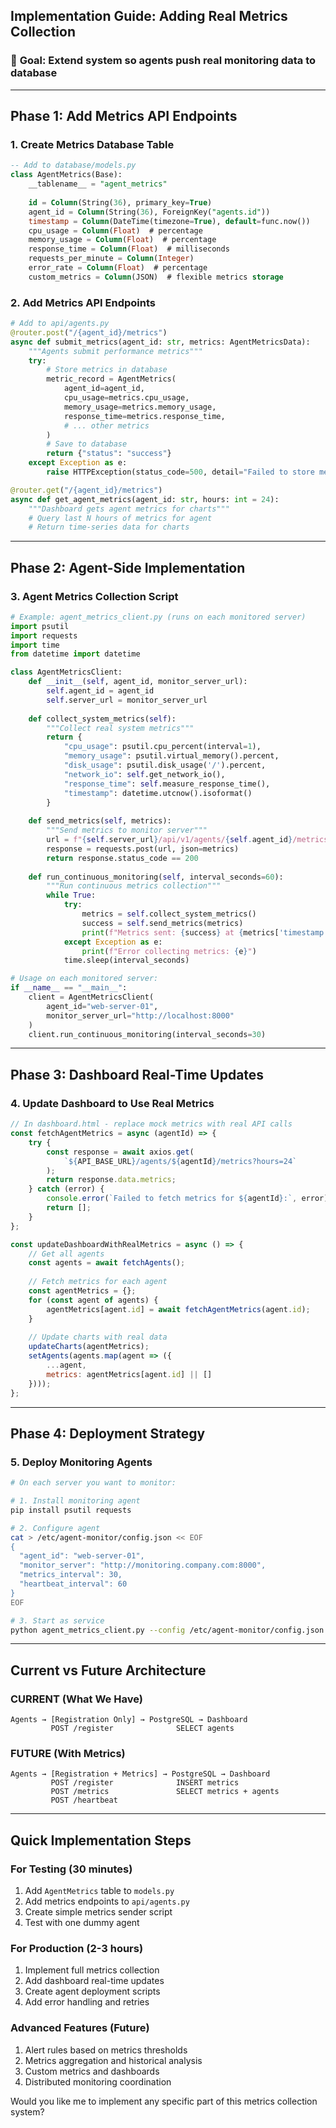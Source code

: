 ## Implementation Guide: Adding Real Metrics Collection

### 🎯 **Goal**: Extend system so agents push real monitoring data to database

---

## **Phase 1: Add Metrics API Endpoints**

### 1. Create Metrics Database Table
```sql
-- Add to database/models.py
class AgentMetrics(Base):
    __tablename__ = "agent_metrics"
    
    id = Column(String(36), primary_key=True)
    agent_id = Column(String(36), ForeignKey("agents.id"))
    timestamp = Column(DateTime(timezone=True), default=func.now())
    cpu_usage = Column(Float)  # percentage
    memory_usage = Column(Float)  # percentage  
    response_time = Column(Float)  # milliseconds
    requests_per_minute = Column(Integer)
    error_rate = Column(Float)  # percentage
    custom_metrics = Column(JSON)  # flexible metrics storage
```

### 2. Add Metrics API Endpoints
```python
# Add to api/agents.py
@router.post("/{agent_id}/metrics")
async def submit_metrics(agent_id: str, metrics: AgentMetricsData):
    """Agents submit performance metrics"""
    try:
        # Store metrics in database
        metric_record = AgentMetrics(
            agent_id=agent_id,
            cpu_usage=metrics.cpu_usage,
            memory_usage=metrics.memory_usage,
            response_time=metrics.response_time,
            # ... other metrics
        )
        # Save to database
        return {"status": "success"}
    except Exception as e:
        raise HTTPException(status_code=500, detail="Failed to store metrics")

@router.get("/{agent_id}/metrics")
async def get_agent_metrics(agent_id: str, hours: int = 24):
    """Dashboard gets agent metrics for charts"""
    # Query last N hours of metrics for agent
    # Return time-series data for charts
```

---

## **Phase 2: Agent-Side Implementation**

### 3. Agent Metrics Collection Script
```python
# Example: agent_metrics_client.py (runs on each monitored server)
import psutil
import requests
import time
from datetime import datetime

class AgentMetricsClient:
    def __init__(self, agent_id, monitor_server_url):
        self.agent_id = agent_id
        self.server_url = monitor_server_url
        
    def collect_system_metrics(self):
        """Collect real system metrics"""
        return {
            "cpu_usage": psutil.cpu_percent(interval=1),
            "memory_usage": psutil.virtual_memory().percent,
            "disk_usage": psutil.disk_usage('/').percent,
            "network_io": self.get_network_io(),
            "response_time": self.measure_response_time(),
            "timestamp": datetime.utcnow().isoformat()
        }
    
    def send_metrics(self, metrics):
        """Send metrics to monitor server"""
        url = f"{self.server_url}/api/v1/agents/{self.agent_id}/metrics"
        response = requests.post(url, json=metrics)
        return response.status_code == 200
    
    def run_continuous_monitoring(self, interval_seconds=60):
        """Run continuous metrics collection"""
        while True:
            try:
                metrics = self.collect_system_metrics()
                success = self.send_metrics(metrics)
                print(f"Metrics sent: {success} at {metrics['timestamp']}")
            except Exception as e:
                print(f"Error collecting metrics: {e}")
            time.sleep(interval_seconds)

# Usage on each monitored server:
if __name__ == "__main__":
    client = AgentMetricsClient(
        agent_id="web-server-01",
        monitor_server_url="http://localhost:8000"
    )
    client.run_continuous_monitoring(interval_seconds=30)
```

---

## **Phase 3: Dashboard Real-Time Updates**

### 4. Update Dashboard to Use Real Metrics
```javascript
// In dashboard.html - replace mock metrics with real API calls
const fetchAgentMetrics = async (agentId) => {
    try {
        const response = await axios.get(
            `${API_BASE_URL}/agents/${agentId}/metrics?hours=24`
        );
        return response.data.metrics;
    } catch (error) {
        console.error(`Failed to fetch metrics for ${agentId}:`, error);
        return [];
    }
};

const updateDashboardWithRealMetrics = async () => {
    // Get all agents
    const agents = await fetchAgents();
    
    // Fetch metrics for each agent
    const agentMetrics = {};
    for (const agent of agents) {
        agentMetrics[agent.id] = await fetchAgentMetrics(agent.id);
    }
    
    // Update charts with real data
    updateCharts(agentMetrics);
    setAgents(agents.map(agent => ({
        ...agent,
        metrics: agentMetrics[agent.id] || []
    })));
};
```

---

## **Phase 4: Deployment Strategy**

### 5. Deploy Monitoring Agents
```bash
# On each server you want to monitor:

# 1. Install monitoring agent
pip install psutil requests

# 2. Configure agent
cat > /etc/agent-monitor/config.json << EOF
{
  "agent_id": "web-server-01",
  "monitor_server": "http://monitoring.company.com:8000",
  "metrics_interval": 30,
  "heartbeat_interval": 60
}
EOF

# 3. Start as service
python agent_metrics_client.py --config /etc/agent-monitor/config.json
```

---

## **Current vs Future Architecture**

### **CURRENT (What We Have)**
```
Agents → [Registration Only] → PostgreSQL → Dashboard
         POST /register              SELECT agents
```

### **FUTURE (With Metrics)**
```
Agents → [Registration + Metrics] → PostgreSQL → Dashboard
         POST /register              INSERT metrics
         POST /metrics               SELECT metrics + agents
         POST /heartbeat
```

---

## **Quick Implementation Steps**

### **For Testing (30 minutes)**
1. Add `AgentMetrics` table to `models.py`
2. Add metrics endpoints to `api/agents.py`
3. Create simple metrics sender script
4. Test with one dummy agent

### **For Production (2-3 hours)**
1. Implement full metrics collection
2. Add dashboard real-time updates
3. Create agent deployment scripts
4. Add error handling and retries

### **Advanced Features (Future)**
1. Alert rules based on metrics thresholds
2. Metrics aggregation and historical analysis
3. Custom metrics and dashboards
4. Distributed monitoring coordination

Would you like me to implement any specific part of this metrics collection system?